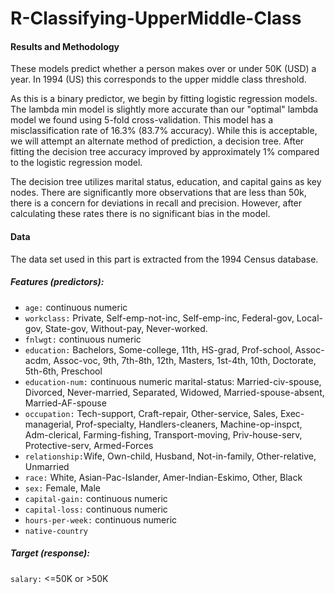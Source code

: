# R-Classifying-UpperMiddle-Class

#### Results and Methodology

These models predict whether a person makes over or under 50K (USD) a year.  In 1994 (US) this corresponds to the upper middle class threshold.  

As this is a binary predictor, we begin by fitting logistic regression models.  The lambda min model is slightly more accurate than our "optimal" lambda model we found using 5-fold cross-validation.  This model has a misclassification rate of 16.3% (83.7% accuracy).  While this is acceptable, we will attempt an alternate method of prediction, a decision tree.  After fitting the decision tree accuracy improved by approximately 1% compared to the logistic regression model.  

The decision tree utilizes marital status, education, and capital gains as key nodes.  There are significantly more observations that are less than 50k, there is a concern for deviations in recall and precision.  However, after calculating these rates there is no significant bias in the model.  


#### Data
The data set used in this part is extracted from the 1994 Census database.

##### Features (predictors):
+ `age:` continuous numeric
+ `workclass:` Private, Self-emp-not-inc, Self-emp-inc, Federal-gov, Local-gov, State-gov, Without-pay, Never-worked.
+ `fnlwgt:` continuous numeric
+ `education:` Bachelors, Some-college, 11th, HS-grad, Prof-school, Assoc-acdm, Assoc-voc, 9th, 7th-8th, 12th, Masters, 1st-4th, 10th, Doctorate, 5th-6th, Preschool
+ `education-num:` continuous numeric
marital-status: Married-civ-spouse, Divorced, Never-married, Separated, Widowed, Married-spouse-absent, Married-AF-spouse
+ `occupation:` Tech-support, Craft-repair, Other-service, Sales, Exec-managerial, Prof-specialty, Handlers-cleaners, Machine-op-inspct, Adm-clerical, Farming-fishing, Transport-moving, Priv-house-serv, Protective-serv, Armed-Forces
+ `relationship:`Wife, Own-child, Husband, Not-in-family, Other-relative, Unmarried
+ `race:` White, Asian-Pac-Islander, Amer-Indian-Eskimo, Other, Black
+ `sex:` Female, Male
+ `capital-gain:` continuous numeric
+ `capital-loss:` continuous numeric
+ `hours-per-week:` continuous numeric
+ `native-country`

##### Target (response):
`salary:` <=50K or >50K
